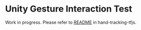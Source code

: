 # Unity Gesture Interaction Test

Work in progress. Please refer to [README](hand-tracking-tfjs/README.md) in hand-tracking-tfjs.
